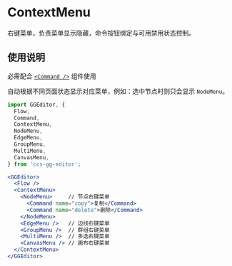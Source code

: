 # ContextMenu

右键菜单，负责菜单显示隐藏，命令按钮绑定与可用禁用状态控制。

## 使用说明

必需配合 [`<Command />`](./command.zh-CN.md) 组件使用

自动根据不同页面状态显示对应菜单，例如：选中节点时则只会显示 `NodeMenu`。

```jsx
import GGEditor, {
  Flow,
  Command,
  ContextMenu,
  NodeMenu,
  EdgeMenu,
  GroupMenu,
  MultiMenu,
  CanvasMenu,
} from 'ccs-gg-editor';

<GGEditor>
  <Flow />
  <ContextMenu>
    <NodeMenu>     // 节点右键菜单
      <Command name="copy">复制</Command>
      <Command name="delete">删除</Command>
    </NodeMenu>
    <EdgeMenu />   // 边线右键菜单
    <GroupMenu />  // 群组右键菜单
    <MultiMenu />  // 多选右键菜单
    <CanvasMenu /> // 画布右键菜单
  </ContextMenu>
</GGEditor>
```
